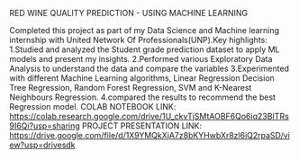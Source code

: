 RED WINE QUALITY PREDICTION - USING MACHINE LEARNING 

Completed this project as part of my Data Science and Machine learning internship with United Network Of
Professionals(UNP).Key highlights:
1.Studied and analyzed the Student
grade prediction dataset to apply ML
models and present my insights.
2.Performed various Exploratory Data
Analysis to understand the data and
compare the variables
3.Experimented with different Machine
Learning algorithms, Linear Regression
Decision Tree Regression, Random Forest
Regression, SVM and K-Nearest
Neighbours Regression.
4.compared the results to recommend the
best Regression model.
COLAB NOTEBOOK LINK:
https://colab.research.google.com/drive/1U_ckvTjSMtAOBF6Qo6iq23BITRs9I6Qi?usp=sharing
PROJECT PRESENTATION LINK:
https://drive.google.com/file/d/1X9YMQkXjA7z8bKYHwbXr8zl6iQ2rpaSD/view?usp=drivesdk
